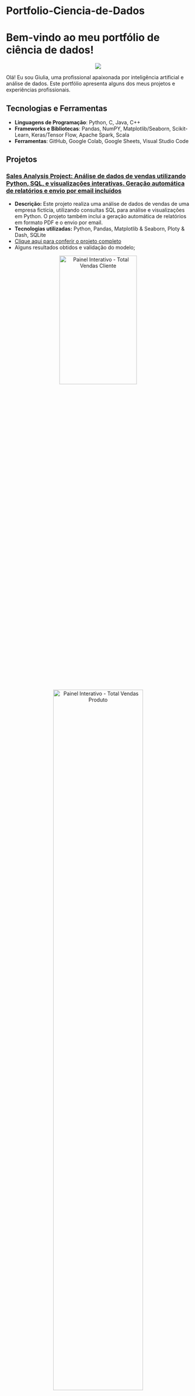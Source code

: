 
# Portfolio-Ciencia-de-Dados

# Bem-vindo ao meu portfólio de ciência de dados!

<p align="center">
  <img src="images/Black Modern Personal LinkedIn Banner (1).png"%>
</p>


Olá! Eu sou Giulia, uma profissional apaixonada por inteligência artificial e análise de dados. Este portfólio apresenta alguns dos meus projetos e experiências profissionais.

## Tecnologias e Ferramentas
- **Linguagens de Programação**: Python, C, Java, C++
- **Frameworks e Bibliotecas**: Pandas, NumPY, Matplotlib/Seaborn, Scikit-Learn, Keras/Tensor Flow, Apache Spark, Scala
- **Ferramentas**: GitHub, Google Colab, Google Sheets, Visual Studio Code

## Projetos

### [**Sales Analysis Project: Análise de dados de vendas utilizando Python, SQL, e visualizações interativas. Geração automática de relatórios e envio por email incluídos**](https://github.com/giuliabugatti09/SalesAnalysisPro)

- **Descrição:** Este projeto realiza uma análise de dados de vendas de uma empresa fictícia, utilizando consultas SQL para análise e visualizações em Python. O projeto também inclui a geração automática de relatórios em formato PDF e o envio por email.
- **Tecnologias utilizadas:** Python, Pandas, Matplotlib & Seaborn, Ploty & Dash, SQLite
- [Clique aqui para conferir o projeto completo](https://github.com/giuliabugatti09/SalesAnalysisPro)
- Alguns resultados obtidos e validação do modelo;
<p align="center">
  <img width="65%" height="30%" src="https://github.com/giuliabugatti09/SalesAnalysisPro/blob/main/images/Painel%20Interativo-%20%20Total_vendas_cliente.png?raw=true" alt="Painel Interativo - Total Vendas Cliente">
</p>
<p align="center">
  <img width="70%" height="70%" src="https://github.com/giuliabugatti09/SalesAnalysisPro/blob/main/images/Painel%20Interativo-%20Total_vendas_produto.png" alt="Painel Interativo - Total Vendas Produto">
</p>


### [**Sentiment-analysis-comments: Projeto de análise de sentimentos em comentários utilizando NLP e machine learning**](https://github.com/giuliabugatti09/sentiment-analysis-comments)

- **Descrição:** Este projeto tem como objetivo realizar análise de sentimentos em resenhas de filmes utilizando o algoritmo Naive Bayes. O modelo foi treinado com o dataset ImDb disponibilizado pelo NTLK, e classifica as resenhas como positivas ou negativas
- **Tecnologias utilizadas:** Python, NTLK,  Scikit-Learn,  Pandas, Matplotlib & Seaborn, Ploty
- [Clique aqui para conferir o projeto completo](https://github.com/giuliabugatti09/sentiment-analysis-comments)
- Alguns resultados obtidos e validação do modelo;
<p align="center"> 
  <img src="https://github.com/giuliabugatti09/sentiment-analysis-comments/blob/main/images/Exemplo-entrada%20e%20sai%CC%81da.png" alt="Exemplo de Entrada e Saída" width="70%"> 
</p>
<p align="center">
  <img width="70%" height="70%" src="https://github.com/giuliabugatti09/sentiment-analysis-comments/blob/main/images/Me%CC%81tricas%20de%20Desempenho.png" alt="Métricas de Desempenho">
</p>

### [**COVID19-Global-Analytics**](https://github.com/giuliabugatti09/COVID19-Global-Analytics)

- **Descrição:** Este projeto tem como objetivo realizar análise global da evolução dos casos de COVID-19, correlacionando políticas públicas, como lockdowns e vacinação, com dados da Our World in Data. 
- **Tecnologias utilizadas:** Python, Pandas, Matplotlib & Seaborn
- [Clique aqui para conferir o projeto completo](https://github.com/giuliabugatti09/COVID19-Global-Analytics)
- Alguns resultados obtidos e validação do modelo;
<p align="center"> 
  <img src="https://github.com/giuliabugatti09/COVID19-Global-Analytics/blob/main/images/paises_mais_casos_covid.png" alt="Países com mais caso de COVID-19" width="70%"> 
</p>
<p align="center">
  <img width="70%" height="70%" src="https://github.com/giuliabugatti09/COVID19-Global-Analytics/blob/main/images/porcentagem_doses_vacina.png" alt="Porcentagem das doses de vacina">
</p>

### [**bank_credit_card_churn_predicition**](https://github.com/giuliabugatti09/bank_credit_card_churn_predicition)

- **Descrição:** Este projeto busca desenvolver um modelo preditivo para antecipar o risco de cancelamento de cartões de crédito, utilizando Machine Learning para identificar padrões nos dados históricos dos clientes. 
- **Tecnologias utilizadas:** Python, NTLK,  Scikit-Learn,  Pandas, Matplotlib & Seaborn, Ploty, XGBoost
- [Clique aqui para conferir o projeto completo](https://github.com/giuliabugatti09/bank_credit_card_churn_predicition)
- Alguns resultados obtidos e validação do modelo;
<p align="center"> 
  <img src="https://github.com/giuliabugatti09/bank_credit_card_churn_predicition/blob/main/images/Proporc%CC%A7a%CC%83o_cancelamento.png" alt= "Proporção de cancelamento"width="70%"> 
</p>
<p align="center">
  <img width="70%" height="70%" src="https://github.com/giuliabugatti09/bank_credit_card_churn_predicition/blob/main/images/taxa_cancelamento.png" alt="Taxa de cancelamento">
</p>

# Experiência Profissional
## Bradesco
- **Cargo**: Jovem aprendiz
- **Período**: Dez 2023- Atual
- **Descrição**: Atualmente, nas áreas de Desenvolvimento de Software e Operações de TI, com foco em back-end, front-end e banco de dados SQL. Durante esse período, participei de um projeto que envolveu a criação de uma aplicação integrada, utilizando Java, PHP, HTML, CSS e JavaScript.

Além disso, estou constantemente estudando Inteligência Artificial e Análise de Dados, com ênfase em Machine Learning, Processamento de Linguagem Natural (NLP) e ferramentas como TensorFlow, Keras e Scikit-learn. Tenho também experiência com Git, GitHub, Jenkins, Docker e Kubernetes, ferramentas essenciais para o desenvolvimento e automação de sistemas.

Busco sempre expandir meus conhecimentos e estou empolgada com as possibilidades de aplicar minhas habilidades em projetos inovadores.

# Educação
## FIAP
- **Curso**: Inteligência artificial
- **Período**: Fev 2025- Dez 2026
- **Descrição**: O curso de Inteligência Artificial da FIAP prepara os alunos para liderar a transformação digital nas empresas, utilizando tecnologias avançadas de IA. 

A grade curricular abrange tópicos como Machine Learning, Deep Learning, Processamento de Linguagem Natural, Visão Computacional, IA Generativa, Reinforcement Learning, e Internet das Coisas Cognitiva.

Os alunos aprendem a desenvolver sistemas cognitivos, aplicar técnicas de aprendizado de máquina e criar soluções inovadoras, como chatbots e dispositivos autônomos.

## Contato
- **Email**: giuliabugatti02@gmail.com
- **LinkedIn**: https://www.linkedin.com/in/giulia-bugatti-fonseca-226955267/
- **GitHub**: www.github.com/giuliabugatti09
## Licença
Este portfólio está licenciado sob a Licença MIT.

